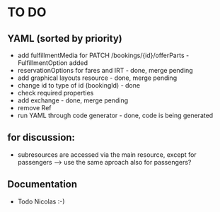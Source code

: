 # TO DO

## YAML (sorted by priority)
- add fulfillmentMedia for PATCH /bookings/{id}/offerParts  - FulfillmentOption added
- reservationOptions for fares and IRT                      - done, merge pending
- add graphical layouts resource                            - done, merge pending
- change id to type of id (bookingId)                       - done
- check required properties              
- add exchange                                              - done, merge pending
- remove Ref
- run YAML through code generator                           - done, code is being generated

## for discussion:
  - subresources are accessed via the main resource, except for passengers --> use the same aproach also for passengers?


## Documentation
- Todo Nicolas :-)
